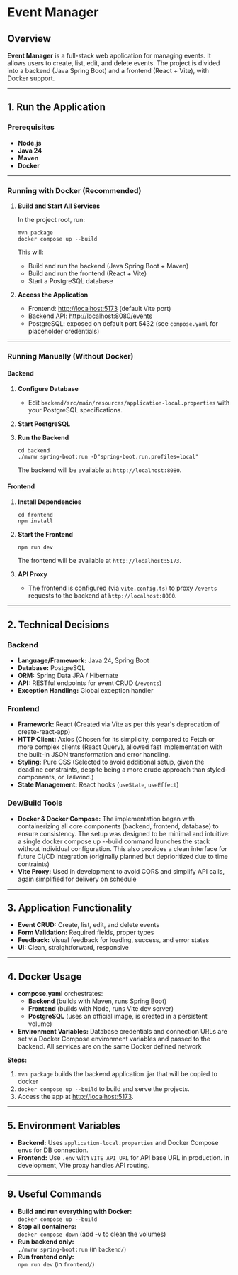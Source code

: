 # Event Manager

## Overview

**Event Manager** is a full-stack web application for managing events. It allows users to create, list, edit, and delete events. The project is divided into a backend (Java Spring Boot) and a frontend (React + Vite), with Docker support.

---

## 1. Run the Application

### Prerequisites

- **Node.js**
- **Java 24**
- **Maven**
- **Docker**

---

### Running with Docker (Recommended)

1. **Build and Start All Services**

   In the project root, run:
   ```
   mvn package
   docker compose up --build
   ```
   This will:
   - Build and run the backend (Java Spring Boot + Maven)
   - Build and run the frontend (React + Vite)
   - Start a PostgreSQL database

2. **Access the Application**
   - Frontend: [http://localhost:5173](http://localhost:5173) (default Vite port)
   - Backend API: [http://localhost:8080/events](http://localhost:8080/events)
   - PostgreSQL: exposed on default port 5432 (see `compose.yaml` for placeholder credentials)

---

### Running Manually (Without Docker)

#### Backend

1. **Configure Database**
   - Edit `backend/src/main/resources/application-local.properties` with your PostgreSQL specifications.

2. **Start PostgreSQL**

3. **Run the Backend**
   ```
   cd backend
   ./mvnw spring-boot:run -D"spring-boot.run.profiles=local"
   ```
   The backend will be available at `http://localhost:8080`.

#### Frontend

1. **Install Dependencies**
   ```
   cd frontend
   npm install
   ```

2. **Start the Frontend**
   ```
   npm run dev
   ```
   The frontend will be available at `http://localhost:5173`.

3. **API Proxy**
   - The frontend is configured (via `vite.config.ts`) to proxy `/events` requests to the backend at `http://localhost:8080`.

---

## 2. Technical Decisions

### Backend

- **Language/Framework:** Java 24, Spring Boot
- **Database:** PostgreSQL
- **ORM:** Spring Data JPA / Hibernate
- **API:** RESTful endpoints for event CRUD (`/events`)
- **Exception Handling:** Global exception handler

### Frontend

- **Framework:** React (Created via Vite as per this year's deprecation of create-react-app)
- **HTTP Client:** Axios (Chosen for its simplicity, compared to Fetch or more complex clients (React Query), allowed fast implementation with the built-in JSON transformation and error handling.
- **Styling:** Pure CSS (Selected to avoid additional setup, given the deadline constraints, despite being a more crude approach than styled-components, or Tailwind.)
- **State Management:** React hooks (`useState`, `useEffect`)

### Dev/Build Tools

- **Docker & Docker Compose:** The implementation began with containerizing all core components (backend, frontend, database) to ensure consistency. The setup was designed to be minimal and intuitive: a single docker compose up --build command launches the stack without individual configuration. This also provides a clean interface for future CI/CD integration (originally planned but deprioritized due to time contraints)
- **Vite Proxy:** Used in development to avoid CORS and simplify API calls, again simplified for delivery on schedule

---

## 3. Application Functionality

- **Event CRUD:** Create, list, edit, and delete events
- **Form Validation:** Required fields, proper types
- **Feedback:** Visual feedback for loading, success, and error states
- **UI:** Clean, straightforward, responsive

---

## 4. Docker Usage

- **compose.yaml** orchestrates:
  - **Backend** (builds with Maven, runs Spring Boot)
  - **Frontend** (builds with Node, runs Vite dev server)
  - **PostgreSQL** (uses an official image, is created in a persistent volume)
- **Environment Variables:** Database credentials and connection URLs are set via Docker Compose environment variables and passed to the backend. All services are on the same Docker defined network

**Steps:**
1. `mvn package` builds the backend application .jar that will be copied to docker
2. `docker compose up --build` to build and serve the projects.
3. Access the app at [http://localhost:5173](http://localhost:5173).

---

## 5. Environment Variables

- **Backend:** Uses `application-local.properties` and Docker Compose envs for DB connection.
- **Frontend:** Use `.env` with `VITE_API_URL` for API base URL in production. In development, Vite proxy handles API routing.

---

## 9. Useful Commands

- **Build and run everything with Docker:**  
  `docker compose up --build`
- **Stop all containers:**  
  `docker compose down` (add -v to clean the volumes)
- **Run backend only:**  
  `./mvnw spring-boot:run` (in `backend/`)
- **Run frontend only:**  
  `npm run dev` (in `frontend/`)